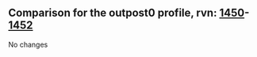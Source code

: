 ## Comparison for the outpost0 profile, rvn: [1450](https://github.com/PRO100KatYT/FortniteProfileRevisions/tree/main/profiles/outpost0/1450%20outpost0.json)-[1452](https://github.com/PRO100KatYT/FortniteProfileRevisions/tree/main/profiles/outpost0/1452%20outpost0.json)

No changes
